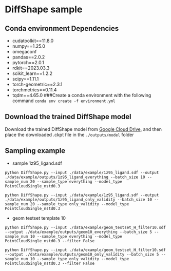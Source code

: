 # DiffShape sample

## Conda environment Dependencies
- cudatoolkit==11.8.0
- numpy==1.25.0
- omegaconf
- pandas==2.0.2
- pytorch==2.0.1
- rdkit==2023.03.3
- scikit_learn==1.2.2
- scipy==1.11.1
- torch-geometric==2.3.1
- torchmetrics==0.11.4
- tqdm==4.65.0
###Create a conda environment with the following command
```conda env create -f environment.yml```

## Download the trained DiffShape model
Download the trained DiffShape model from [Google Cloud Drive](https://drive.google.com/drive/folders/1qTRhD-CvgXCE9cvWX5dHEzDxHsPH6Qck), and then place the downloaded .ckpt file in the ```./outputs/model``` folder

## Sampling example
- sample 1z95_ligand.sdf
```
python DiffShape.py --input ./data/example/1z95_ligand.sdf --output ./data/example/outputs/1z95_ligand_everything --batch_size 10 --sample_num 20 --sample_type everything --model_type PointCloudSingle_nstd0.3
```
```
python DiffShape.py --input ./data/example/1z95_ligand.sdf --output ./data/example/outputs/1z95_ligand_only_validity --batch_size 10 --sample_num 20 --sample_type only_validity --model_type PointCloudSingle_nstd0.3
```
- geom testset template 10
```
python DiffShape.py --input ./data/example/geom_testset_H_filter10.sdf --output ./data/example/outputs/geom10_everything --batch_size 5 --sample_num 10 --sample_type everything --model_type PointCloudSingle_nstd0.3 --filter False
```
```
python DiffShape.py --input ./data/example/geom_testset_H_filter10.sdf --output ./data/example/outputs/geom10_only_validity --batch_size 5 --sample_num 10 --sample_type only_validity --model_type PointCloudSingle_nstd0.3 --filter False
```
